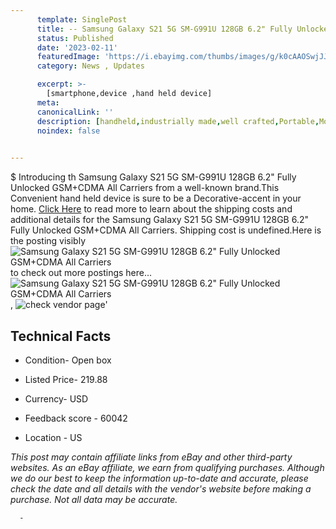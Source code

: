 ```yaml
---
      template: SinglePost
      title: -- Samsung Galaxy S21 5G SM-G991U 128GB 6.2" Fully Unlocked GSM+CDMA All Carriers
      status: Published
      date: '2023-02-11'
      featuredImage: 'https://i.ebayimg.com/thumbs/images/g/k0cAAOSwjJJjnqYS/s-l225.jpg'
      category: News , Updates

      excerpt: >-
        [smartphone,device ,hand held device]
      meta:
      canonicalLink: ''
      description: [handheld,industrially made,well crafted,Portable,Mobile,Compact,Convenient,Lightweight,Maneuverable,Man-portable,Miniature,Carriable,Hand-held,Light,Holdable,Transportable,Mobile device,Pocket-sized,On-the-go,Wireless,Cordless,Compact size,Convenient size, smartphone,device ,hand held device]
      noindex: false
      

---
```

$
      Introducing th Samsung Galaxy S21 5G SM-G991U 128GB 6.2" Fully Unlocked GSM+CDMA All Carriers from a well-known brand.This Convenient hand held device is sure to be a Decorative-accent in your home. [Click Here](https://www.ebay.com/itm/175538269326?hash=item28dee56c8e%3Ag%3Ak0cAAOSwjJJjnqYS&mkevt=1&mkcid=1&mkrid=711-53200-19255-0&campid=%253CePNCampaignId%253E&customid=%253CreferenceId%253E&toolid=10049) to read more to learn about the shipping costs and additional details for the Samsung Galaxy S21 5G SM-G991U 128GB 6.2" Fully Unlocked GSM+CDMA All Carriers. Shipping cost is undefined.Here is the posting visibly ![Samsung Galaxy S21 5G SM-G991U 128GB 6.2" Fully Unlocked GSM+CDMA All Carriers](https://i.ebayimg.com/thumbs/images/g/k0cAAOSwjJJjnqYS/s-l225.jpg) to check out more postings here... ![Samsung Galaxy S21 5G SM-G991U 128GB 6.2" Fully Unlocked GSM+CDMA All Carriers](https://i.ebayimg.com/images/g/k0cAAOSwjJJjnqYS/s-l960.jpg), ![check vendor page](https://origin-galleryplus.ebayimg.com/ws/web/175538269326_2_0_1/225x225.jpg)'

      

 ## Technical Facts 



     
      

 - Condition- Open box 


      

 - Listed Price- 219.88 


      

 - Currency- USD 


      

 - Feedback score - 60042 


      

 - Location - US 


      
      

 *_This post may contain affiliate links from eBay and other third-party websites. As an eBay affiliate, we earn from qualifying purchases. Although we do our best to keep the information up-to-date and accurate, please check the date and all details with the vendor's website before making a purchase. Not all data may be accurate._*




      -
